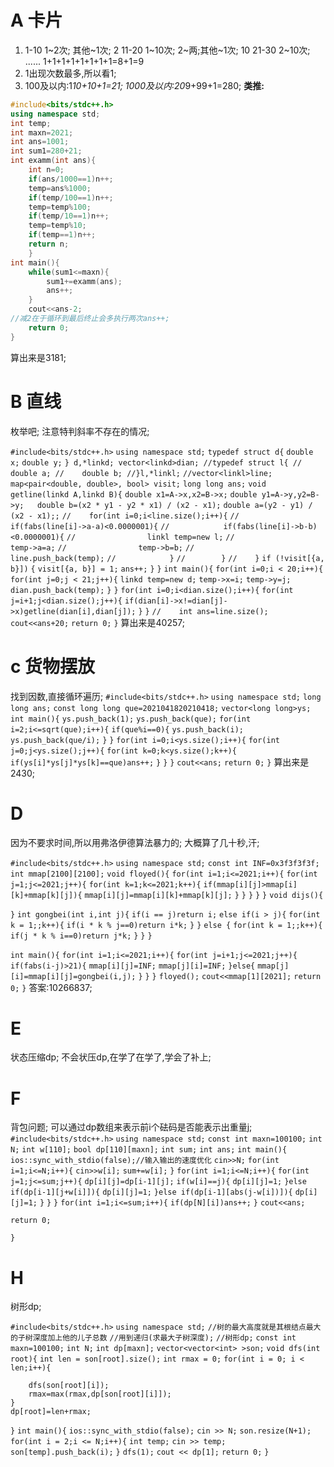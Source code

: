 # A 卡片
1. 1-10 1~2次; 其他~1次;    2
   11-20 1~10次;  2~两;其他~1次;     10
   21-30 2~10次; ......  1+1+1+1+1+1+1+1=8+1=9
2. 1出现次数最多,所以看1;
3. 100及以内:1*10+10+1=21;
   1000及以内:20*9+99+1=280;
   **类推:**

```c++
#include<bits/stdc++.h>
using namespace std;
int temp;
int maxn=2021;
int ans=1001;
int sum1=280+21;
int examm(int ans){
    int n=0;
    if(ans/1000==1)n++;
    temp=ans%1000;
    if(temp/100==1)n++;
    temp=temp%100;
    if(temp/10==1)n++;
    temp=temp%10;
    if(temp==1)n++;
    return n;
    }
int main(){
    while(sum1<=maxn){
        sum1+=examm(ans);
        ans++;
    }
    cout<<ans-2;
//减2在于循环到最后终止会多执行两次ans++;
    return 0;
}
```

算出来是3181;

# B 直线
枚举吧;
注意特判斜率不存在的情况;

`#include<bits/stdc++.h>`
`using namespace std;`
`typedef struct d{`
    `double x;`
    `double y;`
`} d,*linkd;
vector<linkd>dian;
//typedef struct l{
//    double a;
//    double b;
//}l,*linkl;`
`//vector<linkl>line;`
`map<pair<double, double>, bool> visit;`
`long long ans;`
`void getline(linkd A,linkd B){`
	`double x1=A->x,x2=B->x;`
	`double y1=A->y,y2=B->y;  
    double b=(x2 * y1 - y2 * x1) / (x2 - x1);`
    `double a=(y2 - y1) / (x2 - x1);;`
`//    for(int i=0;i<line.size();i++){`
`//        if(fabs(line[i]->a-a)<0.0000001){`
`//            if(fabs(line[i]->b-b)<0.0000001){`
`//                linkl temp=new l;`
`//                temp->a=a;`
`//                temp->b=b;`
`//                line.push_back(temp);`
`//            }`
`//        }`
`//    }`
	 `if (!visit[{a, b}])`
    `{`
        `visit[{a, b}] = 1;`
        `ans++;`
    `}`
`}`
`int main(){`
    `for(int i=0;i < 20;i++){`
        `for(int j=0;j < 21;j++){`
            `linkd temp=new d;`
            `temp->x=i;`
            `temp->y=j;`
            `dian.push_back(temp);`
        `}`
    `}`
    `for(int i=0;i<dian.size();i++){`
        `for(int j=i+1;j<dian.size();j++){`
            `if(dian[i]->x!=dian[j]->x)getline(dian[i],dian[j]);`
        `}`
    `}`
`//    int ans=line.size();`
    `cout<<ans+20;`
    `return 0;`
`}`
算出来是40257;

# c 货物摆放
找到因数,直接循环遍历;
`#include<bits/stdc++.h>`
`using namespace std;`
`long long ans;`
`const long long que=2021041820210418;`
`vector<long long>ys;`
`int main(){`
    `ys.push_back(1);`
    `ys.push_back(que);`
    `for(int i=2;i<=sqrt(que);i++){`
        `if(que%i==0){`
            `ys.push_back(i);`
            `ys.push_back(que/i);`
        `}`
    `}`
    `for(int i=0;i<ys.size();i++){`
        `for(int j=0;j<ys.size();j++){`
            `for(int k=0;k<ys.size();k++){`
                `if(ys[i]*ys[j]*ys[k]==que)ans++;`
            `}`
        `}`
    `}`
    `cout<<ans;`
    `return 0;`
`}`
算出来是2430;

# D
因为不要求时间,所以用弗洛伊德算法暴力的;
大概算了几十秒,汗;

`#include<bits/stdc++.h>`
`using namespace std;`
`const int INF=0x3f3f3f3f;`
`int mmap[2100][2100];`
`void floyed(){`
    `for(int i=1;i<=2021;i++){`
        `for(int j=1;j<=2021;j++){`
            `for(int k=1;k<=2021;k++){`
                `if(mmap[i][j]>mmap[i][k]+mmap[k][j]){`
                    `mmap[i][j]=mmap[i][k]+mmap[k][j];`
                `}`
            `}`
        `}`
    `}`
`}`
`void dijs(){`

`}`
`int gongbei(int i,int j){`
    `if(i == j)return i;`
    `else if(i > j){`
        `for(int k = 1;;k++){`
            `if(i * k % j==0)return i*k;`
        `}`
    `}`
    `else {`
        `for(int k = 1;;k++){`
            `if(j * k % i==0)return j*k;`
        `}`
    `}`
`}`

`int main(){`
    `for(int i=1;i<=2021;i++){`
        `for(int j=i+1;j<=2021;j++){`
            `if(fabs(i-j)>21){`
                `mmap[i][j]=INF;`
                `mmap[j][i]=INF;`
            `}else{`
                `mmap[j][i]=mmap[i][j]=gongbei(i,j);`
            `}`
        `}`
    `}`
    `floyed();`
    `cout<<mmap[1][2021];`
    `return 0;`
`}`
答案:10266837;

# E
状态压缩dp;
不会状压dp,在学了在学了,学会了补上;
# F
背包问题;
可以通过dp数组来表示前i个砝码是否能表示出重量j;
`#include<bits/stdc++.h>`
`using namespace std;`
`const int maxn=100100;`
`int N;`
`int w[110];`
`bool dp[110][maxn];`
`int sum;`
`int ans;`
`int main(){`
    `ios::sync_with_stdio(false);//输入输出的速度优化`
    `cin>>N;`
    `for(int i=1;i<=N;i++){`
        `cin>>w[i];`
        `sum+=w[i];`
    `}`
    `for(int i=1;i<=N;i++){`
        `for(int j=1;j<=sum;j++){`
            `dp[i][j]=dp[i-1][j];`
            `if(w[i]==j){`
                `dp[i][j]=1;`
            `}else if(dp[i-1][j+w[i]]){`
                `dp[i][j]=1;`
            `}else if(dp[i-1][abs(j-w[i])]){`
                `dp[i][j]=1;`
            `}`
        `}`
    `}`
    `for(int i=1;i<=sum;i++){`
        `if(dp[N][i])ans++;`
    `}`
    `cout<<ans;`

    return 0;
`}`

# H
树形dp;

`#include<bits/stdc++.h>`
`using namespace std;`
`//树的最大高度就是其根结点最大的子树深度加上他的儿子总数`
`//用到递归(求最大子树深度);`
`//树形dp;`
`const int maxn=100100;`
`int N;`
`int dp[maxn];`
`vector<vector<int> >son;`
`void dfs(int root){`
    `int len = son[root].size();`
    `int rmax = 0;`
    `for(int i = 0; i < len;i++){`

        dfs(son[root][i]);
        rmax=max(rmax,dp[son[root][i]]);
    }
    dp[root]=len+rmax;
`}`
`int main(){`
    `ios::sync_with_stdio(false);`
    `cin >> N;`
    `son.resize(N+1);`
    `for(int i = 2;i <= N;i++){`
        `int temp;`
        `cin >> temp;`
        `son[temp].push_back(i);`
    `}`
    `dfs(1);`
    `cout << dp[1];`
    `return 0;`
`}` 
